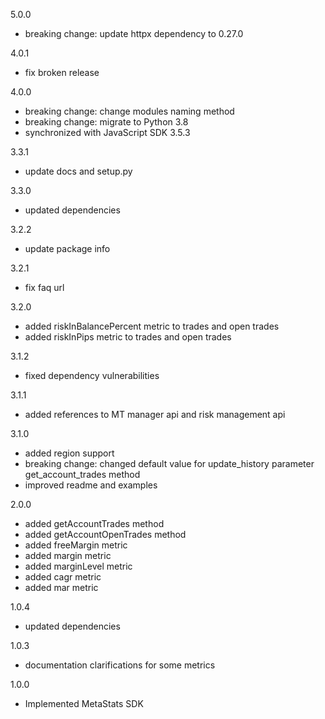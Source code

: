 5.0.0
  - breaking change: update httpx dependency to 0.27.0

4.0.1
  - fix broken release

4.0.0
  - breaking change: change modules naming method
  - breaking change: migrate to Python 3.8
  - synchronized with JavaScript SDK 3.5.3

3.3.1
  - update docs and setup.py

3.3.0
  - updated dependencies

3.2.2
  - update package info

3.2.1
  - fix faq url

3.2.0
  - added riskInBalancePercent metric to trades and open trades
  - added riskInPips metric to trades and open trades

3.1.2
  - fixed dependency vulnerabilities

3.1.1
  - added references to MT manager api and risk management api

3.1.0
  - added region support
  - breaking change: changed default value for update_history parameter get_account_trades method
  - improved readme and examples

2.0.0
  - added getAccountTrades method
  - added getAccountOpenTrades method
  - added freeMargin metric
  - added margin metric
  - added marginLevel metric
  - added cagr metric
  - added mar metric

1.0.4
  - updated dependencies

1.0.3
  - documentation clarifications for some metrics

1.0.0
  - Implemented MetaStats SDK
